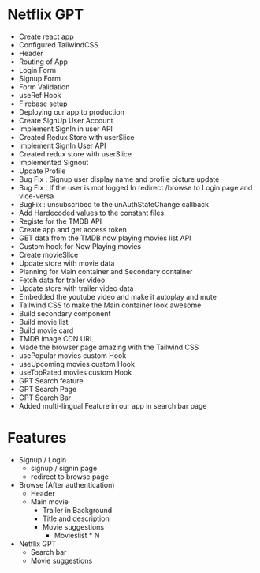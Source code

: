 # Netflix GPT

- Create react app
- Configured TailwindCSS
- Header
- Routing of App
- Login Form
- Signup Form
- Form Validation
- useRef Hook
- Firebase setup
- Deploying our app to production
- Create SignUp User Account
- Implement SignIn in user API
- Created Redux Store with userSlice
- Implement SignIn User API
- Created redux store with userSlice
- Implemented Signout
- Update Profile
- Bug Fix : Signup user display name and profile picture update
- Bug Fix : If the user is mot logged In redirect /browse to Login page and vice-versa
- BugFix : unsubscribed to the unAuthStateChange callback
- Add Hardecoded values to the constant files.
- Registe for the TMDB API
- Create app and get access token
- GET data from the TMDB now playing movies list API
- Custom hook for Now Playing movies
- Create movieSlice
- Update store with movie data
- Planning for Main container and Secondary container
- Fetch data for trailer video
- Update store with trailer video data
- Embedded the youtube video and make it autoplay and mute
- Tailwind CSS to make the Main container look awesome
- Build secondary component
- Build movie list
- Build movie card
- TMDB image CDN URL
- Made the browser page amazing with the Tailwind CSS
- usePopular movies custom Hook
- useUpcoming movies custom Hook
- useTopRated movies custom Hook
- GPT Search feature
- GPT Search Page
- GPT Search Bar
- Added multi-lingual Feature in our app in search bar page

# Features

- Signup / Login
  - signup / signin page
  - redirect to browse page
- Browse (After authentication)
  - Header
  - Main movie
    - Trailer in Background
    - Title and description
    - Movie suggestions
      - Movieslist \* N
- Netflix GPT
  - Search bar
  - Movie suggestions
